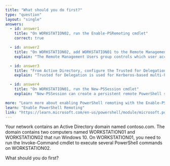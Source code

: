 ```yaml
---
title: "What should you do first?"
type: "question"
layout: "single"
answers:
  - id: answer1
    title: "On WORKSTATION02, run the Enable-PSRemoting cmdlet"
    correct: true

  - id: answer2
    title: "On WORKSTATION02, add WORKSTATION01 to the Remote Management Users group"
    explain: "The Remote Management Users group controls which user accounts (not computer accounts) are allowed to connect via PowerShell remoting when they are not local administrators. This step is only required if the user initiating the remote session is not an administrator on WORKSTATION02. Usually, the user has admin rights and this step is unnecessary."

  - id: answer3
    title: "From Active Directory, configure the Trusted for Delegation setting for the computer account of WORKSTATION02"
    explain: "Trusted for Delegation is used for Kerberos-based multi-hop authentication, allowing a service to impersonate users to access resources on another computer. This is not needed for a basic one-to-one PowerShell remoting session."

  - id: answer4
    title: "On WORKSTATION01, run the New-PSSession cmdlet"
    explain: "New-PSSession can create a persistent remote PowerShell session, but it requires PowerShell remoting to already be enabled and properly configured on the target computer (WORKSTATION02). Without running Enable-PSRemoting first, this command will fail."

more: "Learn more about enabling PowerShell remoting with the Enable-PSRemoting cmdlet"
learn: "Enable PowerShell Remoting"
link: "https://learn.microsoft.com/en-us/powershell/module/microsoft.powershell.core/enable-psremoting"
---
```

Your network contains an Active Directory domain named contoso.com. The domain contains two computers named WORKSTATION01 and WORKSTATION02 that run Windows 10. On WORKSTATION01, you need to run the Invoke-Command cmdlet to execute several PowerShell commands on WORKSTATION02.

What should you do first?
